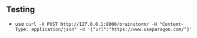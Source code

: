 ## Testing
* use `curl -X POST http://127.0.0.1:8000/brainstorm/ -H "Content-Type: application/json" -d '{"url":"https://www.useparagon.com/"}'`

